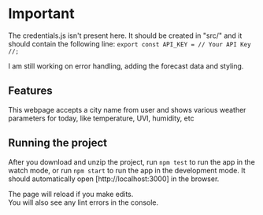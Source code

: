 # Important

The credentials.js isn't present here. It should be created in "src/" and it should contain the following line: 
`export const API_KEY = // Your API Key //;`

I am still working on error handling, adding the forecast data and styling.

## Features

This webpage accepts a city name from user and shows various weather parameters for today, like temperature, UVI, humidity, etc

## Running the project

After you download and unzip the project,  run `npm test` to run the app in the watch mode, or run `npm start` to run the app in the development mode. It should automatically open [http://localhost:3000] in the browser.

The page will reload if you make edits.\
You will also see any lint errors in the console.
